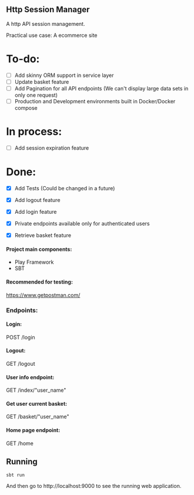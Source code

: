 
## Http Session Manager
A http API session management.

Practical use case: A ecommerce site


# To-do:
- [ ] Add skinny ORM support in service layer
- [ ] Update basket feature
- [ ] Add Pagination for all API endpoints (We can't display large data sets in only one request)
- [ ] Production and Development environments built in Docker/Docker compose

# In process:
- [ ] Add session expiration feature

# Done:
- [x] Add Tests (Could be changed in a future)
- [x] Add logout feature
- [x] Add login feature
- [x] Private endpoints available only for authenticated users
- [x] Retrieve basket feature





#### Project main components:
* Play Framework
* SBT

#### Recommended for testing:
https://www.getpostman.com/


### Endpoints:

#### Login:
POST /login 

#### Logout:
GET /logout

#### User info endpoint:

GET  /index/"user_name" 

#### Get user current basket:

GET  /basket/"user_name"


#### Home page endpoint:
GET  /home


## Running

```
sbt run
```

And then go to http://localhost:9000 to see the running web application.

